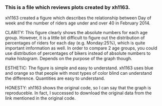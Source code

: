 ### This is a file which reviews plots created by xh1163.

xh1163 created a figure which describes the relationship between Day of week and the number of riders age under and over 40 in February 2014. 

CLARITY: This figure clearly shows the absolute numbers for each age group. However, it is a little bit difficult to figure out the distribution of percentages of riders for each day (e.g. Monday:25%), which is quite important imformation as well. In order to compare 2 age groups, you could use distribution of percentages of bikers instead of absolute numbers to make histogram. Depends on the purpose of the graph though.

ESTHETIC: The figure is simple and easy to understand. xh1163 uses blue and orange so that people with most types of color blind can understand the difference. Quantities are easy to understand.

HONESTY: xh1163 shows the original code, so I can say that the graph is reproduceble. In fact, I successed to download the original data from the link mentioned in the original code. 


